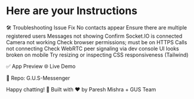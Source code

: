 # Here are your Instructions

🛠 Troubleshooting
Issue	Fix
No contacts appear	Ensure there are multiple registered users
Messages not showing	Confirm Socket.IO is connected
Camera not working	Check browser permissions; must be on HTTPS
Calls not connecting	Check WebRTC peer signaling via dev console
UI looks broken on mobile	Try resizing or inspecting CSS responsiveness (Tailwind)

✅ App Preview
🌐 Live Demo

📁 Repo: G.U.S-Messenger

Happy chatting! 🚀
Built with ❤️ by Paresh Mishra + GUS Team
